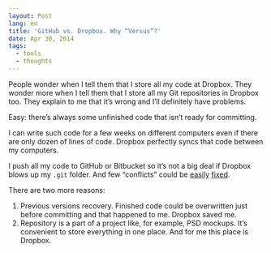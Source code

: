 ```yaml
---
layout: Post
lang: en
title: 'GitHub vs. Dropbox. Why “Versus”?'
date: Apr 30, 2014
tags:
  - tools
  - thoughts
---
```


People wonder when I tell them that I store all my code at Dropbox. They wonder more when I tell them that I store all my Git repositories in Dropbox too. They explain to me that it’s wrong and I’ll definitely have problems.

Easy: there’s always some unfinished code that isn’t ready for committing.

I can write such code for a few weeks on different computers even if there are only dozen of lines of code. Dropbox perfectly syncs that code between my computers.

I push all my code to GitHub or Bitbucket so it’s not a big deal if Dropbox blows up my `.git` folder. And few “conflicts” could be [easily](https://coderwall.com/p/tzjorw) [fixed](https://github.com/sapegin/dotfiles/blob/master/bin/cleandropbox).

There are two more reasons:

1. Previous versions recovery. Finished code could be overwritten just before committing and that happened to me. Dropbox saved me.
2. Repository is a part of a project like, for example, PSD mockups. It’s convenient to store everything in one place. And for me this place is Dropbox.
